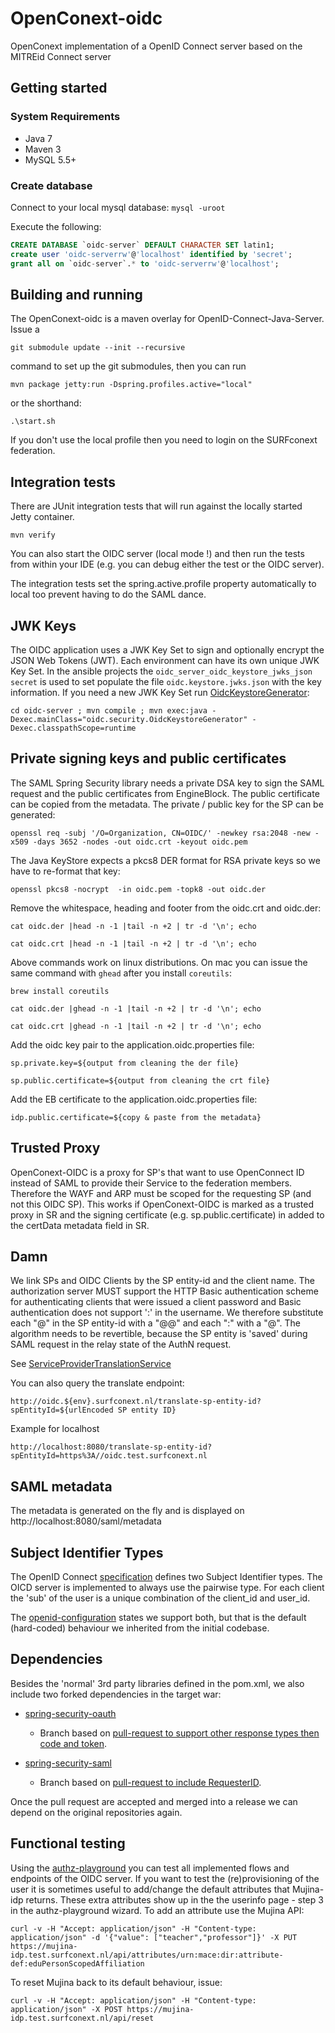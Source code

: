 # OpenConext-oidc

OpenConext implementation of a OpenID Connect server based on the MITREid Connect server

## Getting started

### System Requirements

- Java 7
- Maven 3
- MySQL 5.5+

### Create database

Connect to your local mysql database: `mysql -uroot`

Execute the following:

```sql
CREATE DATABASE `oidc-server` DEFAULT CHARACTER SET latin1;
create user 'oidc-serverrw'@'localhost' identified by 'secret';
grant all on `oidc-server`.* to 'oidc-serverrw'@'localhost';
```

## Building and running

The OpenConext-oidc is a maven overlay for OpenID-Connect-Java-Server. Issue a
 
`git submodule update --init --recursive` 

command to set up the git submodules, then you can run 

`mvn package jetty:run -Dspring.profiles.active="local"`

or the shorthand:

`.\start.sh`

If you don't use the local profile then you need to login on the SURFconext federation.

## Integration tests

There are JUnit integration tests that will run against the locally started Jetty container. 

`mvn verify`

You can also start the OIDC server (local mode !) and then run the tests from within your IDE (e.g. you can debug either the test or the OIDC server).

The integration tests set the spring.active.profile property automatically to local too prevent having to do the SAML dance.

## JWK Keys

The OIDC application uses a JWK Key Set to sign and optionally encrypt the JSON Web Tokens (JWT). Each environment can have its own unique
JWK Key Set. In the ansible projects the `oidc_server_oidc_keystore_jwks_json secret` is used to set populate the file `oidc.keystore.jwks.json`
with the key information. If you need a new JWK Key Set run [OidcKeystoreGenerator](oidc-server/src/main/java/oidc/security/OidcKeystoreGenerator.java):
 
`cd oidc-server ; mvn compile ; mvn exec:java -Dexec.mainClass="oidc.security.OidcKeystoreGenerator" -Dexec.classpathScope=runtime` 

## Private signing keys and public certificates

The SAML Spring Security library needs a private DSA key to sign the SAML request and the public certificates from EngineBlock. The
public certificate can be copied from the metadata. The private / public key for the SP can be generated:
 
`openssl req -subj '/O=Organization, CN=OIDC/' -newkey rsa:2048 -new -x509 -days 3652 -nodes -out oidc.crt -keyout oidc.pem`

The Java KeyStore expects a pkcs8 DER format for RSA private keys so we have to re-format that key:

`openssl pkcs8 -nocrypt  -in oidc.pem -topk8 -out oidc.der` 
 
Remove the whitespace, heading and footer from the oidc.crt and oidc.der:

`cat oidc.der |head -n -1 |tail -n +2 | tr -d '\n'; echo`

`cat oidc.crt |head -n -1 |tail -n +2 | tr -d '\n'; echo`

Above commands work on linux distributions. On mac you can issue the same command with `ghead` after you install `coreutils`:

`brew install coreutils`

`cat oidc.der |ghead -n -1 |tail -n +2 | tr -d '\n'; echo`

`cat oidc.crt |ghead -n -1 |tail -n +2 | tr -d '\n'; echo`


Add the oidc key pair to the application.oidc.properties file:

`sp.private.key=${output from cleaning the der file}`

`sp.public.certificate=${output from cleaning the crt file}`

Add the EB certificate to the application.oidc.properties file:

`idp.public.certificate=${copy & paste from the metadata}`

## Trusted Proxy

OpenConext-OIDC is a proxy for SP's that want to use OpenConnect ID instead of SAML to provide their Service to the federation members. 
Therefore the WAYF and ARP must be scoped for the requesting SP (and not this OIDC SP). This works if OpenConext-OIDC is marked
as a trusted proxy in SR and the signing certificate (e.g. sp.public.certificate) in added to the certData metadata field in SR.

## Damn

We link SPs and OIDC Clients by the SP entity-id and the client name. The authorization server MUST support the HTTP Basic
authentication scheme for authenticating clients that were issued a client password and Basic authentication does not support
':' in the username. We therefore substitute each "@" in the SP entity-id with a "@@" and each ":" with a "@". The algorithm needs to be
revertible, because the SP entity is 'saved' during SAML request in the relay state of the AuthN request.

See [ServiceProviderTranslationService](oidc-server/src/main/java/oidc/saml/ServiceProviderTranslationService.java)

You can also query the translate endpoint:

`http://oidc.${env}.surfconext.nl/translate-sp-entity-id?spEntityId=${urlEncoded SP entity ID}`

Example for localhost

`http://localhost:8080/translate-sp-entity-id?spEntityId=https%3A//oidc.test.surfconext.nl`

## SAML metadata

The metadata is generated on the fly and is displayed on http://localhost:8080/saml/metadata

## Subject Identifier Types

The OpenID Connect [specification](http://openid.net/specs/openid-connect-core-1_0.html#SubjectIDTypes) defines two Subject Identifier types. The OICD
server is implemented to always use the pairwise type. For each client the 'sub' of the user is a unique combination of the client_id and user_id.

The [openid-configuration](http://localhost:8080/.well-known/openid-configuration) states we support both, but that is the default (hard-coded)
behaviour we inherited from the initial codebase.

## Dependencies

Besides the 'normal' 3rd party libraries defined in the pom.xml, we also include two forked dependencies in the target war:

* [spring-security-oauth](https://github.com/oharsta/spring-security-oauth/tree/feature/open-conext-build)
  * Branch based on [pull-request to support other response types then code and token](https://github.com/spring-projects/spring-security-oauth/pull/627).

* [spring-security-saml](https://github.com/OpenConext/spring-security-saml/tree/feature/open-connext)
  * Branch based on [pull-request to include RequesterID](https://github.com/spring-projects/spring-security-saml/pull/19).

Once the pull request are accepted and merged into a release we can depend on the original repositories again.

## Functional testing

Using the [authz-playground](https://authz-playground.test.surfconext.nl) you can test all implemented flows and endpoints of the OIDC server. If you want to test
the (re)provisioning of the user it is sometimes useful to add/change the default attributes that Mujina-idp returns. These extra attributes show up in the
the userinfo page - step 3 in the authz-playground wizard. To add an attribute use the Mujina API:

`curl -v -H "Accept: application/json" -H "Content-type: application/json" -d '{"value": ["teacher","professor"]}' -X PUT https://mujina-idp.test.surfconext.nl/api/attributes/urn:mace:dir:attribute-def:eduPersonScopedAffiliation`

To reset Mujina back to its default behaviour, issue:
 
`curl -v -H "Accept: application/json" -H "Content-type: application/json" -X POST https://mujina-idp.test.surfconext.nl/api/reset`